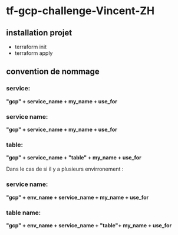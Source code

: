 # tf-gcp-challenge-Vincent-ZH

## installation projet

- terraform init
- terraform apply

## convention de nommage

### service:
<strong>"gcp" + service_name + my_name + use_for</strong>

### service name:
<strong>"gcp" + service_name + my_name + use_for</strong>

 ### table:
<strong>"gcp" + service_name + "table" + my_name + use_for</strong>

 Dans le cas de si il y a plusieurs envirronement :

### service name:
 <strong> "gcp" + env_name + service_name + my_name + use_for</strong>

 ### table name:
 <strong>"gcp" + env_name + service_name + "table"+ my_name + use_for</strong>


